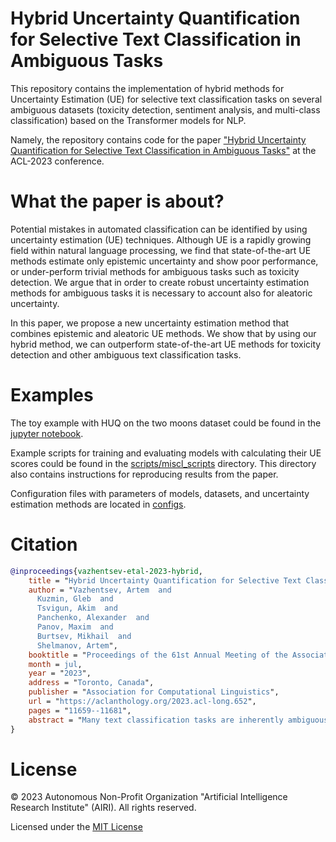 # Hybrid Uncertainty Quantification for Selective Text Classification in Ambiguous Tasks

This repository contains the implementation of hybrid methods for Uncertainty Estimation (UE) for selective text classification tasks on several ambiguous datasets (toxicity detection, sentiment analysis, and multi-class classification) based on the Transformer models for NLP. 

Namely, the repository contains code for the paper ["Hybrid Uncertainty Quantification for Selective Text Classification in Ambiguous Tasks"](https://aclanthology.org/2023.acl-long.652/) at the ACL-2023 conference.

# What the paper is about?
Potential mistakes in automated classification can be identified by using uncertainty estimation (UE) techniques. Although UE is a rapidly growing field within natural language processing, we find that state-of-the-art UE methods estimate only epistemic uncertainty and show poor performance, or under-perform trivial methods for ambiguous tasks such as toxicity detection. We argue that in order to create robust uncertainty estimation methods for ambiguous tasks it is necessary to account also for aleatoric uncertainty. 

In this paper, we propose a new uncertainty estimation method that combines epistemic and aleatoric UE methods. We show that by using our hybrid method, we can outperform state-of-the-art UE methods for toxicity detection and other ambiguous text classification tasks.


# Examples
The toy example with HUQ on the two moons dataset could be found in the [jupyter notebook](src/exps_notebooks/two_moons.ipynb). 

Example scripts for training and evaluating models with calculating their UE scores could be found in the [scripts/miscl_scripts](scripts/miscl_scripts) directory. This directory also contains instructions for reproducing results from the paper.

Configuration files with parameters of models, datasets, and uncertainty estimation methods are located in [configs](configs).

# Citation
```bibtex
@inproceedings{vazhentsev-etal-2023-hybrid,
    title = "Hybrid Uncertainty Quantification for Selective Text Classification in Ambiguous Tasks",
    author = "Vazhentsev, Artem  and
      Kuzmin, Gleb  and
      Tsvigun, Akim  and
      Panchenko, Alexander  and
      Panov, Maxim  and
      Burtsev, Mikhail  and
      Shelmanov, Artem",
    booktitle = "Proceedings of the 61st Annual Meeting of the Association for Computational Linguistics (Volume 1: Long Papers)",
    month = jul,
    year = "2023",
    address = "Toronto, Canada",
    publisher = "Association for Computational Linguistics",
    url = "https://aclanthology.org/2023.acl-long.652",
    pages = "11659--11681",
    abstract = "Many text classification tasks are inherently ambiguous, which results in automatic systems having a high risk of making mistakes, in spite of using advanced machine learning models. For example, toxicity detection in user-generated content is a subjective task, and notions of toxicity can be annotated according to a variety of definitions that can be in conflict with one another. Instead of relying solely on automatic solutions, moderation of the most difficult and ambiguous cases can be delegated to human workers. Potential mistakes in automated classification can be identified by using uncertainty estimation (UE) techniques. Although UE is a rapidly growing field within natural language processing, we find that state-of-the-art UE methods estimate only epistemic uncertainty and show poor performance, or under-perform trivial methods for ambiguous tasks such as toxicity detection. We argue that in order to create robust uncertainty estimation methods for ambiguous tasks it is necessary to account also for aleatoric uncertainty. In this paper, we propose a new uncertainty estimation method that combines epistemic and aleatoric UE methods. We show that by using our hybrid method, we can outperform state-of-the-art UE methods for toxicity detection and other ambiguous text classification tasks.",
}
```

# License
© 2023 Autonomous Non-Profit Organization "Artificial Intelligence Research Institute" (AIRI). All rights reserved.

Licensed under the [MIT License](LICENSE)